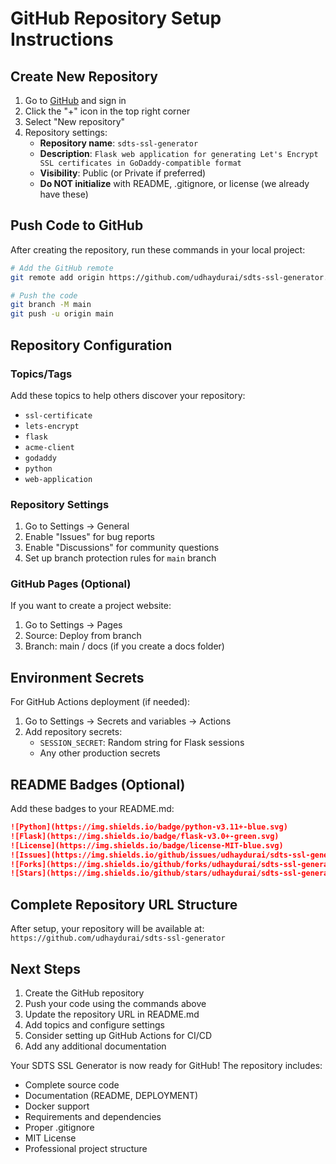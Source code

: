 # GitHub Repository Setup Instructions

## Create New Repository

1. Go to [GitHub](https://github.com) and sign in
2. Click the "+" icon in the top right corner
3. Select "New repository"
4. Repository settings:
   - **Repository name**: `sdts-ssl-generator`
   - **Description**: `Flask web application for generating Let's Encrypt SSL certificates in GoDaddy-compatible format`
   - **Visibility**: Public (or Private if preferred)
   - **Do NOT initialize** with README, .gitignore, or license (we already have these)

## Push Code to GitHub

After creating the repository, run these commands in your local project:

```bash
# Add the GitHub remote
git remote add origin https://github.com/udhaydurai/sdts-ssl-generator.git

# Push the code
git branch -M main
git push -u origin main
```

## Repository Configuration

### Topics/Tags
Add these topics to help others discover your repository:
- `ssl-certificate`
- `lets-encrypt`
- `flask`
- `acme-client`
- `godaddy`
- `python`
- `web-application`

### Repository Settings
1. Go to Settings → General
2. Enable "Issues" for bug reports
3. Enable "Discussions" for community questions
4. Set up branch protection rules for `main` branch

### GitHub Pages (Optional)
If you want to create a project website:
1. Go to Settings → Pages
2. Source: Deploy from branch
3. Branch: main / docs (if you create a docs folder)

## Environment Secrets

For GitHub Actions deployment (if needed):
1. Go to Settings → Secrets and variables → Actions
2. Add repository secrets:
   - `SESSION_SECRET`: Random string for Flask sessions
   - Any other production secrets

## README Badges (Optional)

Add these badges to your README.md:

```markdown
![Python](https://img.shields.io/badge/python-v3.11+-blue.svg)
![Flask](https://img.shields.io/badge/flask-v3.0+-green.svg)
![License](https://img.shields.io/badge/license-MIT-blue.svg)
![Issues](https://img.shields.io/github/issues/udhaydurai/sdts-ssl-generator)
![Forks](https://img.shields.io/github/forks/udhaydurai/sdts-ssl-generator)
![Stars](https://img.shields.io/github/stars/udhaydurai/sdts-ssl-generator)
```

## Complete Repository URL Structure

After setup, your repository will be available at:
`https://github.com/udhaydurai/sdts-ssl-generator`

## Next Steps

1. Create the GitHub repository
2. Push your code using the commands above
3. Update the repository URL in README.md
4. Add topics and configure settings
5. Consider setting up GitHub Actions for CI/CD
6. Add any additional documentation

Your SDTS SSL Generator is now ready for GitHub! The repository includes:
- Complete source code
- Documentation (README, DEPLOYMENT)
- Docker support
- Requirements and dependencies
- Proper .gitignore
- MIT License
- Professional project structure